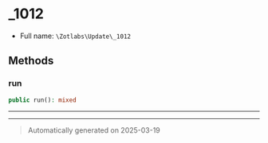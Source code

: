 
# _1012





* Full name: `\Zotlabs\Update\_1012`




## Methods


### run



```php
public run(): mixed
```












***


***
> Automatically generated on 2025-03-19
